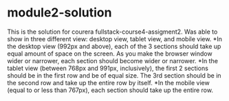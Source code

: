 # module2-solution
This is the solution for courera fullstack-course4-assigment2.
Was able to show in three different view: desktop view, tablet view, and mobile view.
*In the desktop view (992px and above), each of the 3 sections should take up equal amount of space on the screen. As you make the browser window wider or narrower, each section should become wider or narrower. 
*In the tablet view (between 768px and 991px, inclusively), the first 2 sections should be in the first row and be of equal size. The 3rd section should be in the second row and take up the entire row by itself.
*In the mobile view (equal to or less than 767px), each section should take up the entire row. 
